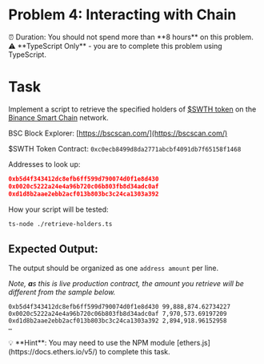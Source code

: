 # Problem 4: Interacting with Chain

<aside>
⏰ Duration: You should not spend more than **8 hours** on this problem.

</aside>

<aside>
⚠️ **TypeScript Only** - you are to complete this problem using TypeScript.

</aside>

# Task

Implement a script to retrieve the specified holders of [$SWTH token](https://bscscan.com/token/0x250b211ee44459dad5cd3bca803dd6a7ecb5d46c) on the [Binance Smart Chain](https://coinmarketcap.com/alexandria/article/what-is-binance-smart-chain) network.

BSC Block Explorer: [https://bscscan.com/](https://bscscan.com/)

$SWTH Token Contract: `0xc0ecb8499d8da2771abcbf4091db7f65158f1468`

Addresses to look up:

```json
0xb5d4f343412dc8efb6ff599d790074d0f1e8d430
0x0020c5222a24e4a96b720c06b803fb8d34adc0af
0xd1d8b2aae2ebb2acf013b803bc3c24ca1303a392
```

How your script will be tested:

```bash
ts-node ./retrieve-holders.ts
```

## Expected Output:

The output should be organized as one `address amount` per line. 

*Note, **a**s this is live production contract, the amount you retrieve will be different from the sample below.*

```
0xb5d4f343412dc8efb6ff599d790074d0f1e8d430 99,888,874.62734227
0x0020c5222a24e4a96b720c06b803fb8d34adc0af 7,970,573.69197209
0xd1d8b2aae2ebb2acf013b803bc3c24ca1303a392 2,894,918.96152958
…
```

<aside>
💡 **Hint**: You may need to use the NPM module [ethers.js](https://docs.ethers.io/v5/) to complete this task.

</aside>